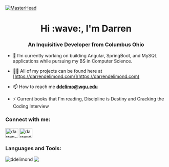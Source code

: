 [![MasterHead](https://gifimage.net/wp-content/uploads/2018/11/gif-banner-for-website-5.gif)](https://ddelimond)
<h1 align="center">Hi :wave:, I'm Darren </h1>
<h3 align="center">An Inquisitive Developer from Columbus Ohio</h3>

- 🔭 I’m currently working on building  Angular, SpringBoot, and MySQL applications while pursuing my BS in Computer Science.

- 👨‍💻 All of my projects can be found here at [https://darrendelimond.com/](https://darrendelimond.com)

- 📫 How to reach me **ddelimo@wgu.edu**

- ⚡ Current books that I'm reading, Discipline is Destiny and Cracking the Coding Interview

<h3 align="left">Connect with me:</h3>
<p align="left">

<a href="https://linkedin.com/in/darren-delimond-6b9297114" target="blank"><img align="center" src="https://raw.githubusercontent.com/rahuldkjain/github-profile-readme-generator/master/src/images/icons/Social/linked-in-alt.svg" alt="darren-delimond-6b9297114" height="30" width="40" /></a>
<a href="https://www.youtube.com/c/darrendelimond" target="blank"><img align="center" src="https://raw.githubusercontent.com/rahuldkjain/github-profile-readme-generator/master/src/images/icons/Social/youtube.svg" alt="darrendelimond" height="30" width="40" /></a>
</p>

<h3 align="left">Languages and Tools:</h3>



<p><img align="left" src="https://github-readme-stats.vercel.app/api/top-langs?username=ddelimond&show_icons=true&locale=en&layout=compact&theme=transparent" alt="ddelimond" /></p>
<!-- <a href="https://roadmap.sh"><img src="https://roadmap.sh/card/wide/66e0f14cee0aa6b85185fd1b?variant=dark&roadmaps=full-stack" alt="roadmap.sh"/></a> -->
<p><img align="center" src="https://github-readme-streak-stats.herokuapp.com/?user=ddelimond&show_icons=true&locale=en&layout=compact&theme=dark" /></p>


